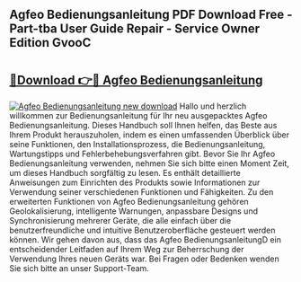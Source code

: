 ## Agfeo Bedienungsanleitung PDF Download Free - Part-tba User Guide Repair - Service Owner Edition GvooC

# <h2><a href="http://df2cu1.blite.top/?on=Agfeo+Bedienungsanleitung">🔗Download 👉🔴 Agfeo Bedienungsanleitung</a></h2>

[![Agfeo Bedienungsanleitung new download](https://i.imgur.com/lujVjoI.png)](http://df2cu1.blite.top/?on=Agfeo+Bedienungsanleitung)
Hallo und herzlich willkommen zur Bedienungsanleitung für Ihr neu ausgepacktes Agfeo Bedienungsanleitung. Dieses Handbuch soll Ihnen helfen, das Beste aus Ihrem Produkt herauszuholen, indem es einen umfassenden Überblick über seine Funktionen, den Installationsprozess, die Bedienungsanleitung, Wartungstipps und Fehlerbehebungsverfahren gibt. Bevor Sie Ihr Agfeo Bedienungsanleitung verwenden, nehmen Sie sich bitte einen Moment Zeit, um dieses Handbuch sorgfältig zu lesen. Es enthält detaillierte Anweisungen zum Einrichten des Produkts sowie Informationen zur Verwendung seiner verschiedenen Funktionen und Fähigkeiten. Zu den erweiterten Funktionen von Agfeo Bedienungsanleitung gehören Geolokalisierung, intelligente Warnungen, anpassbare Designs und Synchronisierung mehrerer Geräte, die alle einfach über die benutzerfreundliche und intuitive Benutzeroberfläche gesteuert werden können. Wir gehen davon aus, dass das Agfeo BedienungsanleitungD ein entscheidender Leitfaden auf Ihrem Weg zur Beherrschung der Verwendung Ihres neuen Geräts war. Bei Fragen oder Bedenken wenden Sie sich bitte an unser Support-Team.
